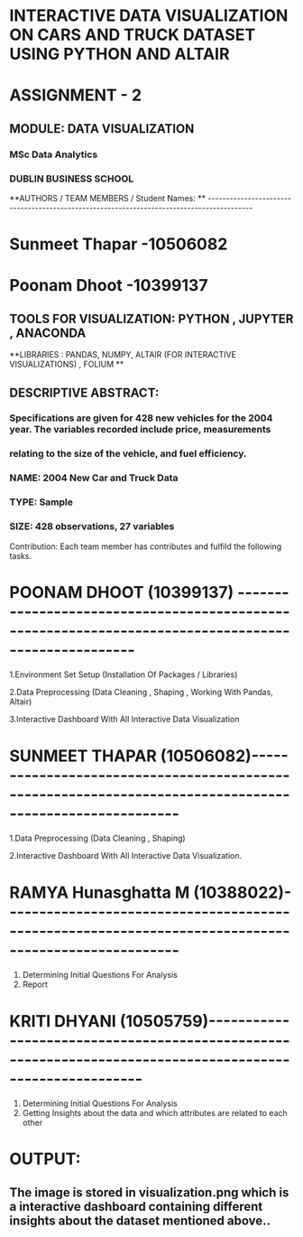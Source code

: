
# INTERACTIVE DATA VISUALIZATION ON CARS AND TRUCK DATASET USING PYTHON AND ALTAIR

# ASSIGNMENT - 2

## MODULE: DATA VISUALIZATION

### MSc Data Analytics

### DUBLIN BUSINESS SCHOOL

**AUTHORS / TEAM MEMBERS / Student Names: ** ------------------------------------------------------------------------------------------

# Sunmeet Thapar -10506082

# Poonam Dhoot -10399137

## TOOLS FOR VISUALIZATION: PYTHON , JUPYTER , ANACONDA

**LIBRARIES : PANDAS, NUMPY, ALTAIR (FOR INTERACTIVE VISUALIZATIONS) , FOLIUM **

## DESCRIPTIVE ABSTRACT:
### Specifications are given for 428 new vehicles for the 2004 year. The variables recorded include price, measurements 
### relating to the size of the vehicle, and fuel efficiency.
### NAME:  2004 New Car and Truck Data
### TYPE:  Sample
### SIZE:  428 observations, 27 variables

Contribution: Each team member has contributes and fulfild the following tasks.

# POONAM DHOOT (10399137) ----------------------------------------------------------------------------------------------------

1.Environment Set Setup (Installation Of Packages / Libraries)

2.Data Preprocessing (Data Cleaning , Shaping , Working With Pandas, Altair)

3.Interactive Dashboard With All Interactive Data Visualization

# SUNMEET THAPAR (10506082)--------------------------------------------------------------------------------------------------------

1.Data Preprocessing (Data Cleaning , Shaping)

2.Interactive Dashboard With All Interactive Data Visualization.

# RAMYA Hunasghatta M (10388022)----------------------------------------------------------------------------------------------------

1.	Determining Initial Questions For Analysis
2.	Report

# KRITI DHYANI (10505759)---------------------------------------------------------------------------------------------------------

1.	Determining Initial Questions For Analysis
2.	Getting Insights about the data and which attributes are related to each other

# OUTPUT:
## The image is stored in visualization.png which is a interactive dashboard containing different insights about the dataset mentioned above..



